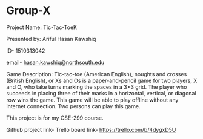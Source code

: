# Group-X
Project Name: Tic-Tac-ToeK	


Presented by: Ariful Hasan Kawshiq	 

ID- 1510313042                                                                                                                      

email- hasan.kawshiq@northsouth.edu

Game Description: Tic-tac-toe (American English), noughts and crosses (British English), or Xs and Os is a paper-and-pencil game for two players, X and O, who take turns marking the spaces in a 3×3 grid. The player who succeeds in placing three of their marks in a horizontal, vertical, or diagonal row wins the game. This game will be able to play offline without any internet connection. Two persons can play this game.

This project is for my CSE-299 course.

Github project link-
Trello board link- https://trello.com/b/4dygxD5U
